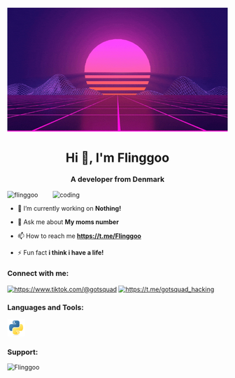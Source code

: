 ![logo](https://github.com/Flinggoo/Flinggoo/blob/main/mybanner.gif)

<h1 align="center">Hi 👋, I'm Flinggoo</h1>
<h3 align="center">A developer from Denmark</h3>

<img align="right" alt="coding" width="400" src="https://media.tenor.com/GfSX-u7VGM4AAAAC/coding.gif">

<p align="left"> <img src="https://komarev.com/ghpvc/?username=flinggoo&label=Profile%20views&color=00e1ff&style=flat" alt="flinggoo" /> </p>

- 🔭 I’m currently working on **Nothing!**

- 💬 Ask me about **My moms number**

- 📫 How to reach me **https://t.me/Flinggoo**

- ⚡ Fun fact **i think i have a life!**

<h3 align="left">Connect with me:</h3>
<p align="left">
<a href="[TIKTOk](https://www.tiktok.com/@gotsquad)" target="blank"><img align="center" src="https://play-lh.googleusercontent.com/Ui_-OW6UJI147ySDX9guWWDiCPSq1vtxoC-xG17BU2FpU0Fi6qkWwuLdpddmT9fqrA" alt="https://www.tiktok.com/@gotsquad" height="30" width="40" /></a>
<a href="[Telegram Group](https://t.me/gotsquad_hacking)" target="blank"><img align="center" src="https://upload.wikimedia.org/wikipedia/commons/thumb/8/82/Telegram_logo.svg/2048px-Telegram_logo.svg.png" alt="https://t.me/gotsquad_hacking" height="30" width="40" /></a>
</p>

<h3 align="left">Languages and Tools:</h3>
<p align="left"> <a href="https://www.python.org" target="_blank" rel="noreferrer"> <img src="https://raw.githubusercontent.com/devicons/devicon/master/icons/python/python-original.svg" alt="python" width="40" height="40"/> </a> </p>
<h3 align="left">Support:</h3>
<p><a href="https://www.buymeacoffee.com/Flinggoo"> <img align="left" src="https://cdn.buymeacoffee.com/buttons/v2/default-yellow.png" height="50" width="210" alt="Flinggoo" /></a></p><br><br>
